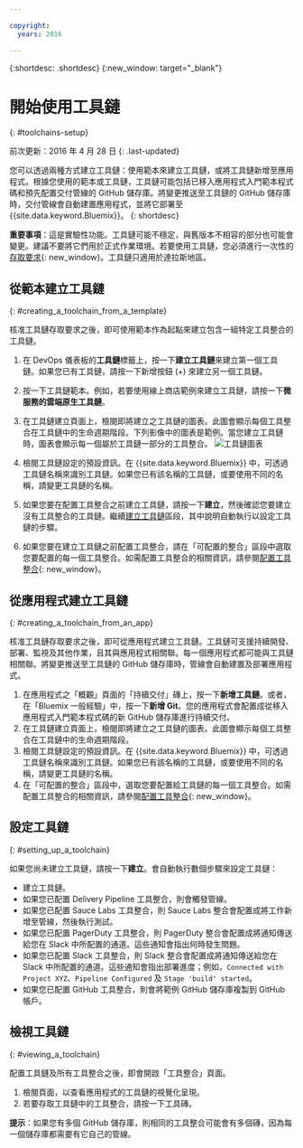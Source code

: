 ```yaml
---

copyright:
  years: 2016

---
```


{:shortdesc: .shortdesc}
{:new_window: target="_blank"}

# 開始使用工具鏈
{: #toolchains-setup}

前次更新：2016 年 4 月 28 日
{: .last-updated}  

您可以透過兩種方式建立工具鏈：使用範本來建立工具鏈，或將工具鏈新增至應用程式。根據您使用的範本或工具鏈，工具鏈可能包括已移入應用程式入門範本程式碼和預先配置交付管線的 GitHub 儲存庫。將變更推送至工具鏈的 GitHub 儲存庫時，交付管線會自動建置應用程式，並將它部署至 {{site.data.keyword.Bluemix}}。
{: shortdesc}  

**重要事項**：這是實驗性功能。工具鏈可能不穩定，與舊版本不相容的部分也可能會變更。建議不要將它們用於正式作業環境。若要使用工具鏈，您必須進行一次性的[存取要求](https://new-console.ng.bluemix.net/devops?cm_mmc=IBMBluemixGarageMethod-_-MethodSite-_-10-19-15::12-31-18-_-toolchains-welcome-page){: new_window}。工具鏈只適用於達拉斯地區。

## 從範本建立工具鏈   
{: #creating_a_toolchain_from_a_template}

核准工具鏈存取要求之後，即可使用範本作為起點來建立包含一組特定工具整合的工具鏈。

1. 在 DevOps 儀表板的**工具鏈**標籤上，按一下**建立工具鏈**來建立第一個工具鏈。如果您已有工具鏈，請按一下新增按鈕 (+) 來建立另一個工具鏈。
1. 按一下工具鏈範本。例如，若要使用線上商店範例來建立工具鏈，請按一下**微服務的雲端原生工具鏈**。 
1. 在工具鏈建立頁面上，檢閱即將建立之工具鏈的圖表。此圖會顯示每個工具整合在工具鏈中的生命週期階段。下列影像中的圖表是範例。當您建立工具鏈時，圖表會顯示每一個屬於工具鏈一部分的工具整合。
![工具鏈圖表](images/toolchain_diagram.png)

1. 檢閱工具鏈設定的預設資訊。在 {{site.data.keyword.Bluemix}} 中，可透過工具鏈名稱來識別工具鏈。如果您已有該名稱的工具鏈，或要使用不同的名稱，請變更工具鏈的名稱。  
1. 如果您要在配置工具整合之前建立工具鏈，請按一下**建立**，然後確認您要建立沒有工具整合的工具鏈。繼續[建立工具鏈](#creating_a_toolchain)區段，其中說明自動執行以設定工具鏈的步驟。  
1. 如果您要在建立工具鏈之前配置工具整合，請在「可配置的整合」區段中選取您要配置的每一個工具整合。如需配置工具整合的相關資訊，請參閱[配置工具整合](../toolchains/toolchains_integrations.html){: new_window}。 

## 從應用程式建立工具鏈
{: #creating_a_toolchain_from_an_app}

核准工具鏈存取要求之後，即可從應用程式建立工具鏈。工具鏈可支援持續開發、部署、監視及其他作業，且其與應用程式相關聯。每一個應用程式都可能與工具鏈相關聯。將變更推送至工具鏈的 GitHub 儲存庫時，管線會自動建置及部署應用程式。  

1. 在應用程式之「概觀」頁面的「持續交付」磚上，按一下**新增工具鏈**。或者，在「Bluemix 一般經驗」中，按一下**新增 Git**。您的應用程式會配置成從移入應用程式入門範本程式碼的新 GitHub 儲存庫進行持續交付。
1. 在工具鏈建立頁面上，檢閱即將建立之工具鏈的圖表。此圖會顯示每個工具整合在工具鏈中的生命週期階段。
1. 檢閱工具鏈設定的預設資訊。在 {{site.data.keyword.Bluemix}} 中，可透過工具鏈名稱來識別工具鏈。如果您已有該名稱的工具鏈，或要使用不同的名稱，請變更工具鏈的名稱。
1. 在「可配置的整合」區段中，選取您要配置給工具鏈的每一個工具整合。如需配置工具整合的相關資訊，請參閱[配置工具整合](../toolchains/toolchains_integrations.html){: new_window}。

## 設定工具鏈
{: #setting_up_a_toolchain}

如果您尚未建立工具鏈，請按一下**建立**。會自動執行數個步驟來設定工具鏈：

 * 建立工具鏈。
 * 如果您已配置 Delivery Pipeline 工具整合，則會觸發管線。
 * 如果您已配置 Sauce Labs 工具整合，則 Sauce Labs 整合會配置成將工作新增至管線，然後執行測試。
 * 如果您已配置 PagerDuty 工具整合，則 PagerDuty 整合會配置成將通知傳送給您在 Slack 中所配置的通道。這些通知會指出何時發生問題。
 * 如果您已配置 Slack 工具整合，則 Slack 整合會配置成將通知傳送給您在 Slack 中所配置的通道。這些通知會指出部署進度；例如，`Connected with Project XYZ`、`Pipeline Configured` 及 `Stage 'build' started`。
 * 如果您已配置 GitHub 工具整合，則會將範例 GitHub 儲存庫複製到 GitHub 帳戶。  
 
## 檢視工具鏈
{: #viewing_a_toolchain}

配置工具鏈及所有工具整合之後，即會開啟「工具整合」頁面。

1. 檢閱頁面，以查看應用程式的工具鏈的視覺化呈現。
1. 若要存取工具鏈中的工具整合，請按一下工具磚。 
 
 **提示**：如果您有多個 GitHub 儲存庫，則相同的工具整合可能會有多個磚，因為每一個儲存庫都需要有它自己的管線。
